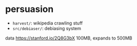 # persuasion

* `harvest/`: wikipedia crawling stuff
* `src/debiaser/`: debiasing system

data https://stanford.io/2Q8G3bX
100MB, expands to 500MB
